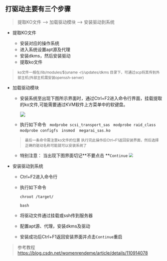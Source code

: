 ## 打驱动主要有三个步骤

> 提取KO文件 --> 加载驱动模块 --> 安装驱动到系统

- 提取KO文件
  
  - 安装对应的操作系统
  - 进入系统设置apt源及代理
  - 安装dkms，然后安装驱动
  - 提取ko文件
> <small> ko文件一般在/lib/modules/$(uname -r)/updates/dkms 目录下，可通过scp将其传到外部主机(外部主机需安装openssh-server) </small>
  
- 加载驱动模块
  - 安装系统至出现下图所示界面时，通过Ctrl+F2进入命令行界面，挂载提取的ko文件,可能需要通过KVM软件上方菜单中的软键盘。

    ![](C:\Users\zkf9256\Desktop\note-main\picture\select_dr.PNG)

    

  - 执行如下命令
    ` modprobe scsi_transport_sas`
    ` modprobe raid_class`
    ` modprobe configfs`
    ` insmod  megarai_sas.ko` 
  > <small>最后一条命令需注意ko文件的位置</small>
  > <small>执行完此操作后Ctrl+F1返回安装界面，然后选择正确的驱动名称可能就可以安装系统了</small>

  -  特别注意： 当出现下图界面切记**不要点击 **`Continue` <img src="C:\Users\zkf9256\Desktop\note-main\picture\no_click.PNG" style="zoom:80%;" />

- 安装驱动到系统

  - Ctrl+F2进入命令行

  - 执行如下命令

    `chroot /target/`

    `bash`

  - 将驱动文件通过挂载或ssh传到服务器

  - 配置apt源、代理，安装dkms及驱动

  - 安装成功后Ctrl+F1返回安装界面并点击`Continue`重启



> 参考教程 https://blog.csdn.net/womenrendeme/article/details/110914078 

